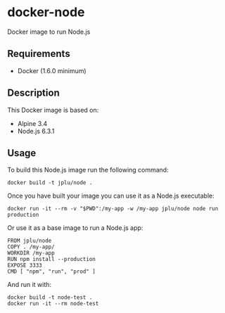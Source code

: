 # docker-node
Docker image to run Node.js

## Requirements

* Docker (1.6.0 minimum)

## Description

This Docker image is based on:

* Alpine 3.4
* Node.js 6.3.1

## Usage

To build this Node.js image run the following command:

```
docker build -t jplu/node .
```

Once you have built your image you can use it as a Node.js executable:

```
docker run -it --rm -v "$PWD":/my-app -w /my-app jplu/node node run production
```

Or use it as a base image to run a Node.js app:

```
FROM jplu/node
COPY . /my-app/
WORKDIR /my-app
RUN npm install --production
EXPOSE 3333
CMD [ "npm", "run", "prod" ]
```

And run it with:

```
docker build -t node-test .
docker run -it --rm node-test
```

